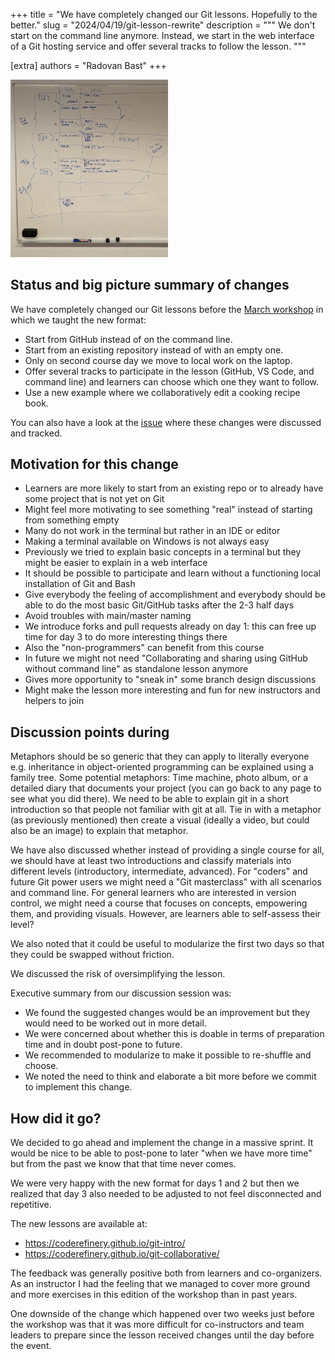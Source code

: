 +++
title = "We have completely changed our Git lessons. Hopefully to the better."
slug = "2024/04/19/git-lesson-rewrite"
description = """
We don't start on the command line anymore. Instead, we start in the web
interface of a Git hosting service and offer several tracks to follow the
lesson.
"""

[extra]
authors = "Radovan Bast"
+++

<!-- toc -->

<img width="50%" src="/blog/git-lesson-rewrite.jpg" alt="photo of a white board where we planned the first three workshop days">


## Status and big picture summary of changes

We have completely changed our Git lessons before the [March
workshop](https://coderefinery.github.io/2024-03-12-workshop/) in which we
taught the new format:
- Start from GitHub instead of on the command line.
- Start from an existing repository instead of with an empty one.
- Only on second course day we move to local work on the laptop.
- Offer several tracks to participate in the lesson (GitHub, VS Code, and
  command line) and learners can choose which one they want to follow.
- Use a new example where we collaboratively edit a cooking recipe book.

You can also have a look at the
[issue](https://github.com/coderefinery/git-intro/issues/430) where these
changes were discussed and tracked.


## Motivation for this change

- Learners are more likely to start from an existing repo or to already have some project that is not yet on Git
- Might feel more motivating to see something "real" instead of starting from something empty
- Many do not work in the terminal but rather in an IDE or editor
- Making a terminal available on Windows is not always easy
- Previously we tried to explain basic concepts in a terminal but they might be easier to explain in a web interface
- It should be possible to participate and learn without a functioning local installation of Git and Bash
- Give everybody the feeling of accomplishment and everybody should be able to
  do the most basic Git/GitHub tasks after the 2-3 half days
- Avoid troubles with main/master naming
- We introduce forks and pull requests already on day 1: this can free up time for day 3 to do more interesting things there
- Also the "non-programmers" can benefit from this course
- In future we might not need "Collaborating and sharing using GitHub without command line" as standalone lesson anymore
- Gives more opportunity to "sneak in" some branch design discussions
- Might make the lesson more interesting and fun for new instructors and helpers to join


## Discussion points during

Metaphors should be so generic that they can apply to literally everyone e.g.
inheritance in object-oriented programming can be explained using a family
tree.  Some potential metaphors: Time machine, photo album, or a detailed diary
that documents your project (you can go back to any page to see what you did
there).  We need to be able to explain git in a short introduction so that
people not familiar with git at all.  Tie in with a metaphor (as previously
mentioned) then create a visual (ideally a video, but could also be an image)
to explain that metaphor.

We have also discussed whether instead of providing a single course for all, we
should have at least two introductions and classify materials into different
levels (introductory, intermediate, advanced).
For "coders" and future Git power users we might need a "Git masterclass" with
all scenarios and command line. For general learners who are interested in
version control, we might need a course that focuses on concepts, empowering
them, and providing visuals.
However, are learners able to self-assess their level?

We also noted that it could be
useful to modularize the first two days so that they could be swapped without
friction.

We discussed the risk of oversimplifying the lesson.

Executive summary from our discussion session was:
- We found the suggested changes would be an improvement but they would need to be worked out in more detail.
- We were concerned about whether this is doable in terms of preparation time and in doubt post-pone to future.
- We recommended to modularize to make it possible to re-shuffle and choose.
- We noted the need to think and elaborate a bit more before we commit to implement this change.


## How did it go?

We decided to go ahead and implement the change in a massive sprint. It would
be nice to be able to post-pone to later "when we have more time" but from the
past we know that that time never comes.

We were very happy with the new format for days 1 and 2 but then we realized
that day 3 also needed to be adjusted to not feel disconnected and repetitive.

The new lessons are available at:
- <https://coderefinery.github.io/git-intro/>
- <https://coderefinery.github.io/git-collaborative/>

The feedback was generally positive both from learners and co-organizers. As an
instructor I had the feeling that we managed to cover more ground and more
exercises in this edition of the workshop than in past years.

One downside of the change which happened over two weeks just before the workshop was
that it was more difficult for co-instructors and team leaders to prepare since the lesson
received changes until the day before the event.
